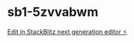 # sb1-5zvvabwm

[Edit in StackBlitz next generation editor ⚡️](https://stackblitz.com/~/github.com/MadhuyavvanGowda/sb1-5zvvabwm)